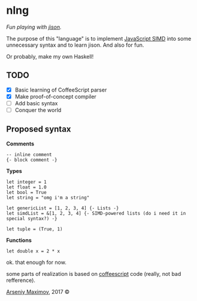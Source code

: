 # nlng

*Fun playing with [jison](http://jison.org/).*

The purpose of this "language" is to implement [JavaScript SIMD](https://developer.mozilla.org/en-US/docs/Web/JavaScript/Reference/Global_Objects/SIMD) into some unnecessary syntax and to learn jison. And also for fun.

Or probably, make my own Haskell!

## TODO
- [x] Basic learning of CoffeeScript parser
- [x] Make proof-of-concept compiler
- [ ] Add basic syntax
- [ ] Conquer the world

## Proposed syntax
**Comments**
```
-- inline comment
{- block comment -}
```
**Types**
```
let integer = 1
let float = 1.0
let bool = True
let string = "omg i'm a string"

let genericList = [1, 2, 3, 4] {- Lists -}
let simdList = &[1, 2, 3, 4] {- SIMD-powered lists (do i need it in special syntax?) -}

let tuple = (True, 1)
```
**Functions**
```
let double x = 2 * x
```

ok. that enough for now.


some parts of realization is based on [coffeescript](https://github.com/jashkenas/coffeescript) code (really, not bad refference).

[Arseniy Maximov](http://notarseniy.ru), 2017 ©
